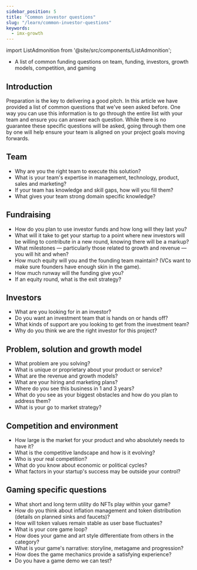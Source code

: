 ```yaml
---
sidebar_position: 5
title: "Common investor questions"
slug: "/learn/common-investor-questions"
keywords:
  - imx-growth
---
```


import ListAdmonition from '@site/src/components/ListAdmonition';

<ListAdmonition>
    <ul>
        <li>A list of common funding questions on team, funding, investors, growth models, competition, and gaming</li>
     </ul>
</ListAdmonition>

## Introduction

Preparation is the key to delivering a good pitch. In this article we have provided a list of common questions that we've seen asked before. One way you can use this information is to go through the entire list with your team and ensure you can answer each question. While there is no guarantee these specific questions will be asked, going through them one by one will help ensure your team is aligned on your project goals moving forwards.

## Team

- Why are you the right team to execute this solution?
- What is your team's expertise in management, technology, product, sales and marketing?
- If your team has knowledge and skill gaps, how will you fill them?
- What gives your team strong domain specific knowledge?

## Fundraising

- How do you plan to use investor funds and how long will they last you?
- What will it take to get your startup to a point where new investors will be willing to contribute in a new round, knowing there will be a markup?
- What milestones — particularly those related to growth and revenue — you will hit and when?
- How much equity will you and the founding team maintain? (VCs want to make sure founders have enough skin in the game).
- How much runway will the funding give you?
- If an equity round, what is the exit strategy?

## Investors

- What are you looking for in an investor?
- Do you want an investment team that is hands on or hands off?
- What kinds of support are you looking to get from the investment team?
- Why do you think we are the right investor for this project?

## Problem, solution and growth model

- What problem are you solving?
- What is unique or proprietary about your product or service?
- What are the revenue and growth models?
- What are your hiring and marketing plans?
- Where do you see this business in 1 and 3 years?
- What do you see as your biggest obstacles and how do you plan to address them?
- What is your go to market strategy?

## Competition and environment

- How large is the market for your product and who absolutely needs to have it?
- What is the competitive landscape and how is it evolving?
- Who is your real competition?
- What do you know about economic or political cycles?
- What factors in your startup's success may be outside your control?

## Gaming specific questions

- What short and long term utility do NFTs play within your game?
- How do you think about inflation management and token distribution (details on planned sinks and faucets)?
- How will token values remain stable as user base fluctuates?
- What is your core game loop?
- How does your game and art style differentiate from others in the category?
- What is your game's narrative: storyline, metagame and progression?
- How does the game mechanics provide a satisfying experience?
- Do you have a game demo we can test?
